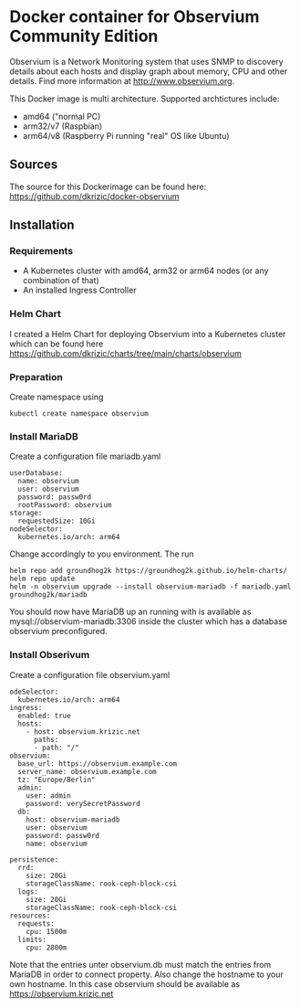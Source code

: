 # Docker container for Observium Community Edition

Observium is a Network Monitoring system that uses SNMP to discovery details about each hosts and display graph about
memory, CPU and other details. Find more information at http://www.observium.org.

This Docker image is multi architecture. Supported archtictures include:

* amd64 ("normal PC)
* arm32/v7 (Raspbian)
* arm64/v8 (Raspberry Pi running "real" OS like Ubuntu)

## Sources

The source for this Dockerimage can be found here: https://github.com/dkrizic/docker-observium

## Installation

### Requirements

* A Kubernetes cluster with amd64, arm32 or arm64 nodes (or any combination of that)
* An installed Ingress Controller

### Helm Chart

I created a Helm Chart for deploying Observium into a Kubernetes cluster which can be found here https://github.com/dkrizic/charts/tree/main/charts/observium

### Preparation

Create namespace using

```
kubectl create namespace observium
```

### Install MariaDB

Create a configuration file mariadb.yaml

```
userDatabase:
  name: observium
  user: observium
  password: passw0rd
  rootPassword: observium
storage:
  requestedSize: 10Gi
nodeSelector:
  kubernetes.io/arch: arm64
```

Change accordingly to you environment. The run

```
helm repo add groundhog2k https://groundhog2k.github.io/helm-charts/
helm repo update
helm -n observium upgrade --install observium-mariadb -f mariadb.yaml groundhog2k/mariadb
```

You should now have MariaDB up an running with is available as mysql://observium-mariadb:3306 inside the cluster which has a database observium preconfigured.

### Install Obserivum

Create a configuration file observium.yaml

```
odeSelector:
  kubernetes.io/arch: arm64
ingress:
  enabled: true
  hosts:
    - host: observium.krizic.net
      paths: 
      - path: "/"
observium:
  base_url: https://observium.example.com
  server_name: observium.example.com
  tz: "Europe/Berlin"
  admin:
    user: admin
    password: verySecretPassword
  db:
    host: observium-mariadb
    user: observium
    password: passw0rd
    name: observium

persistence:
  rrd:
    size: 20Gi
    storageClassName: rook-ceph-block-csi
  logs:
    size: 20Gi
    storageClassName: rook-ceph-block-csi
resources:
  requests:
    cpu: 1500m
  limits:
    cpu: 2800m
```

Note that the entries unter observium.db must match the entries from MariaDB in order to connect property. Also change the hostname to your own hostname. 
In this case observium should be available as https://observium.krizic.net